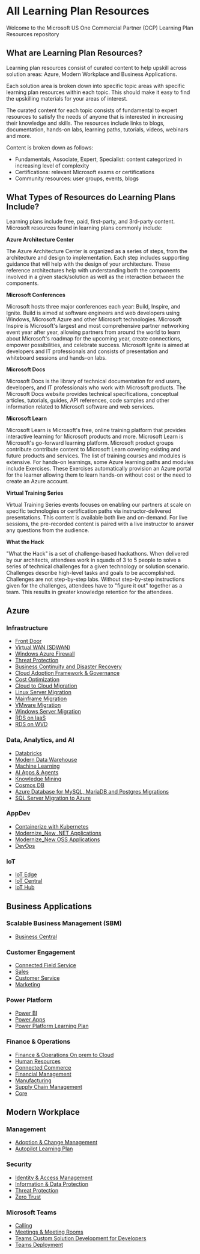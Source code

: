 # All Learning Plan Resources

Welcome to the Microsoft US One Commercial Partner (OCP) Learning Plan Resources repository

## What are Learning Plan Resources?

Learning plan resources consist of curated content to help upskill across solution areas: Azure, Modern Workplace and Business Applications.  

Each solution area is broken down into specific topic areas with specific learning plan resources within each topic. This should make it easy to find the upskilling materials for your areas of interest.

The curated content for each topic consists of fundamental to expert resources to satisfy the needs of anyone that is interested in increasing their knowledge and skills. The resources include links to blogs, documentation, hands-on labs, learning paths, tutorials, videos, webinars and more.

Content is broken down as follows:

* Fundamentals, Associate, Expert, Specialist: content categorized in increasing level of complexity
* Certifications: relevant Microsoft exams or certifications
* Community resources: user groups, events, blogs

## What Types of Resources do Learning Plans Include?

Learning plans include free, paid, first-party, and 3rd-party content.  Microsoft resources found in learning plans commonly include:

**Azure Architecture Center**

The Azure Architecture Center is organized as a series of steps, from the architecture and design to implementation. Each step includes supporting guidance that will help with the design of your architecture.  These reference architectures help with understanding both the components involved in a given stack/solution as well as the interaction between the components.

**Microsoft Conferences**

Microsoft hosts three major conferences each year: Build, Inspire, and Ignite.  Build is aimed at software engineers and web developers using Windows, Microsoft Azure and other Microsoft technologies.  Microsoft Inspire is Microsoft's largest and most comprehensive partner networking event year after year, allowing partners from around the world to learn about Microsoft's roadmap for the upcoming year, create connections, empower possibilities, and celebrate success.  Microsoft Ignite is aimed at developers and IT professionals and consists of presentation and whiteboard sessions and hands-on labs.

**Microsoft Docs**

Microsoft Docs is the library of technical documentation for end users, developers, and IT professionals who work with Microsoft products. The Microsoft Docs website provides technical specifications, conceptual articles, tutorials, guides, API references, code samples and other information related to Microsoft software and web services.

**Microsoft Learn**

Microsoft Learn is Microsoft's free, online training platform that provides interactive learning for Microsoft products and more.  Microsoft Learn is Microsoft's go-forward learning platform.  Microsoft product groups contribute contribute content to Microsoft Learn covering existing and future products and services.  The list of training courses and modules is extensive.  For hands-on learnings, some Azure learning paths and modules include Exercises.  These Exercises automatically provision an Azure portal for the learner allowing them to learn hands-on without cost or the need to create an Azure account.

**Virtual Training Series**

Virtual Training Series events focuses on enabling our partners at scale on specific technologies or certification paths via instructor-delivered presentations.  This content is available both live and on-demand.  For live sessions, the pre-recorded content is paired with a live instructor to answer any questions from the audience.

**What the Hack**

"What the Hack" is a set of challenge-based hackathons.  When delivered by our architects, attendees work in squads of 3 to 5 people to solve a series of technical challenges for a given technology or solution scenario. Challenges describe high-level tasks and goals to be accomplished. Challenges are not step-by-step labs.  Without step-by-step instructions given for the challenges, attendees have to "figure it out" together as a team. This results in greater knowledge retention for the attendees.  

## Azure

### Infrastructure

* [Front Door](/LearningPlanResources/Azure/Infrastructure/Front%20Door.md)
* [Virtual WAN (SDWAN)](/LearningPlanResources/Azure/Infrastructure/Virtual%20WAN%20(SDWAN).md)
* [Windows Azure Firewall](/LearningPlanResources/Azure/Infrastructure/Windows%20Azure%20Firewall.md)
* [Threat Protection](/LearningPlanResources/Azure/Infrastructure/Threat%20Protection.md)
* [Business Continuity and Disaster Recovery](/LearningPlanResources/Azure/Infrastructure/Business%20Continuity%20and%20Disaster%20Recovery.md)
* [Cloud Adoption Framework & Governance](/LearningPlanResources/Azure/Infrastructure/Cloud%20Adoption%20Framework%20&%20Governance.md)
* [Cost Optimization](/LearningPlanResources/Azure/Infrastructure/Cost%20Optimization.md)
* [Cloud to Cloud Migration](/LearningPlanResources/Azure/Infrastructure/Cloud%20to%20Cloud%20Migration.md)
* [Linux Server Migration](/LearningPlanResources/Azure/Infrastructure/Linux%20Server%20Migration.md)
* [Mainframe Migration](/LearningPlanResources/Azure/Infrastructure/Mainframe%20Migration.md)
* [VMware Migration](/LearningPlanResources/Azure/Infrastructure/VMware%20Migration.md)
* [Windows Server Migration](/LearningPlanResources/Azure/Infrastructure/Windows%20Server%20Migration.md)
* [RDS on IaaS](/LearningPlanResources/Azure/Infrastructure/RDS%20on%20IaaS.md)
* [RDS on WVD](/LearningPlanResources/Azure/Infrastructure/RDS%20on%20WVD.md)

### Data, Analytics, and AI

* [Databricks](/LearningPlanResources/Azure/Data,%20Analytics,%20and%20AI/Databricks.md)
* [Modern Data Warehouse](/LearningPlanResources/Azure/Data,%20Analytics,%20and%20AI/Modern%20Data%20Warehouse.md)
* [Machine Learning](/LearningPlanResources/Azure/Data,%20Analytics,%20and%20AI/Machine%20Learning.md)
* [AI Apps & Agents](/LearningPlanResources/Azure/Data,%20Analytics,%20and%20AI/AI%20Apps%20&%20Agents.md)
* [Knowledge Mining](/LearningPlanResources/Azure/Data,%20Analytics,%20and%20AI/Knowledge%20Mining.md)
* [Cosmos DB](/LearningPlanResources/Azure/Data,%20Analytics,%20and%20AI/Cosmos%20DB.md)
* [Azure Database for MySQL, MariaDB and Postgres Migrations](/LearningPlanResources/Azure/Data,%20Analytics,%20and%20AI/OSS%20DB%20to%20Azure.md)
* [SQL Server Migration to Azure](/LearningPlanResources/Azure/Data,%20Analytics,%20and%20AI/SQL%20Server%20Migration%20to%20Azure.md)

### AppDev

* [Containerize with Kubernetes](/LearningPlanResources/Azure/AppDev/Containerize%20with%20Kubernetes.md)
* [Modernize_New .NET Applications](/LearningPlanResources/Azure/AppDev/Modernize_New%20.NET%20Applications.md)
* [Modernize_New OSS Applications](/LearningPlanResources/Azure/AppDev/Modernize_New%20OSS%20Applications.md)
* [DevOps](/LearningPlanResources/Azure/AppDev/DevOps.md)

### IoT

* [IoT Edge](/LearningPlanResources/Azure/IoT/IoT%20Edge.md)
* [IoT Central](/LearningPlanResources/Azure/IoT/IoT%20Central.md)
* [IoT Hub](/LearningPlanResources/Azure/IoT/IoT%20Hub.md)

## Business Applications

### Scalable Business Management (SBM)

* [Business Central](/LearningPlanResources/Business%20Applications/Scalable%20Business%20Management%20(SBM)/Modernize%20Finance%20&%20Operations.md)

### Customer Engagement

* [Connected Field Service](/LearningPlanResources/Business%20Applications/Customer%20Engagement/Connected%20Field%20Service.md)
* [Sales](/LearningPlanResources/Business%20Applications/Customer%20Engagement/Intelligent%20Sales%20&%20Marketing.md)
* [Customer Service](/LearningPlanResources/Business%20Applications/Customer%20Engagement/Proactive%20Customer%20Service.md)
* [Marketing](/LearningPlanResources/Business%20Applications/Customer%20Engagement/Intelligent%20Sales%20&%20Marketing.md)

### Power Platform

* [Power BI](/LearningPlanResources/Business%20Applications/Power%20Platform/Modern%20Analytics.md)
* [Power Apps](/LearningPlanResources/Business%20Applications/Power%20Platform/App%20Modernization.md)
* [Power Platform Learning Plan](/LearningPlanResources/Business%20Applications/Power%20Platform/Power%20Platform%20Learning%20Plan.md)

### Finance & Operations

* [Finance & Operations On prem to Cloud](/LearningPlanResources/Business%20Applications/Finance%20&%20Operations/Finance%20&%20Operations%20On%20prem%20to%20Cloud.md)
* [Human Resources](/LearningPlanResources/Business%20Applications/Finance%20&%20Operations/Modernize%20Human%20Resources.md)
* [Connected Commerce](/LearningPlanResources/Business%20Applications/Finance%20&%20Operations/Connected%20Commerce.md)
* [Financial Management](/LearningPlanResources/Business%20Applications/Finance%20&%20Operations/Financial%20Management.md)
* [Manufacturing](/LearningPlanResources/Business%20Applications/Finance%20&%20Operations/Manufacturing.md)
* [Supply Chain Management](/LearningPlanResources/Business%20Applications/Finance%20&%20Operations/Supply%20Chain%20Management.md)
* [Core](/LearningPlanResources/Business%20Applications/Finance%20&%20Operations/Core.md)

## Modern Workplace

### Management

* [Adoption & Change Management](/LearningPlanResources/Modern%20Workplace/Management/Adoption%20&%20Change%20Management.md)
* [Autopilot Learning Plan](/LearningPlanResources/Modern%20Workplace/Management/Autopilot%20Learning%20Plan.md)

### Security

* [Identity & Access Management](/LearningPlanResources/Modern%20Workplace/Security/Identity%20&%20Access%20Management.md)
* [Information & Data Protection](/LearningPlanResources/Modern%20Workplace/Security/Information%20&%20Data%20Protection.md)
* [Threat Protection](/LearningPlanResources/Modern%20Workplace/Security/Threat%20Protection.md)
* [Zero Trust](/LearningPlanResources/Modern%20Workplace/Security/Zero%20Trust.md)

### Microsoft Teams

* [Calling](/LearningPlanResources/Modern%20Workplace/Microsoft%20Teams/Calling.md)
* [Meetings & Meeting Rooms](/LearningPlanResources/Modern%20Workplace/Microsoft%20Teams/Meetings%20&%20Meeting%20Rooms.md)
* [Teams Custom Solution Development for Developers](/LearningPlanResources/Modern%20Workplace/Microsoft%20Teams/Teams%20Custom%20Solution%20Development%20for%20Developers.md)
* [Teams Deployment](/LearningPlanResources/Modern%20Workplace/Microsoft%20Teams/Teams%20Deployment.md)
